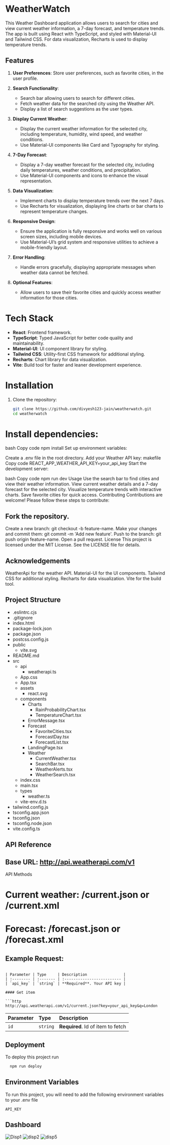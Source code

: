 # WeatherWatch

This Weather Dashboard application allows users to search for cities and view current weather information, a 7-day forecast, and temperature trends. The app is built using React with TypeScript, and styled with Material-UI and Tailwind CSS. For data visualization, Recharts is used to display temperature trends.

## Features

1. **User Preferences**: Store user preferences, such as favorite cities, in the user profile.
2. **Search Functionality**:
   - Search bar allowing users to search for different cities.
   - Fetch weather data for the searched city using the Weather API.
   - Display a list of search suggestions as the user types.
3. **Display Current Weather**:
   - Display the current weather information for the selected city, including temperature, humidity, wind speed, and weather conditions.
   - Use Material-UI components like Card and Typography for styling.
4. **7-Day Forecast**:
   - Display a 7-day weather forecast for the selected city, including daily temperatures, weather conditions, and precipitation.
   - Use Material-UI components and icons to enhance the visual representation.
5. **Data Visualization**:
   - Implement charts to display temperature trends over the next 7 days.
   - Use Recharts for visualization, displaying line charts or bar charts to represent temperature changes.
6. **Responsive Design**:
   - Ensure the application is fully responsive and works well on various screen sizes, including mobile devices.
   - Use Material-UI’s grid system and responsive utilities to achieve a mobile-friendly layout.
7. **Error Handling**:
   - Handle errors gracefully, displaying appropriate messages when weather data cannot be fetched.
 
8. **Optional Features**:
   - Allow users to save their favorite cities and quickly access weather information for those cities.
   

# Tech Stack

- **React**: Frontend framework.
- **TypeScript**: Typed JavaScript for better code quality and maintainability.
- **Material-UI**: UI component library for styling.
- **Tailwind CSS**: Utility-first CSS framework for additional styling.
- **Recharts**: Chart library for data visualization.
- **Vite**: Build tool for faster and leaner development experience.

# Installation

1. Clone the repository:
   ```bash
   git clone https://github.com/divyesh123-jain/weatherwatch.git
   cd weatherwatch
# Install dependencies:

bash
Copy code
npm install
Set up environment variables:

Create a .env file in the root directory.
Add your Weather API key:
makefile
Copy code
REACT_APP_WEATHER_API_KEY=your_api_key
Start the development server:

bash
Copy code
npm run dev
Usage
Use the search bar to find cities and view their weather information.
View current weather details and a 7-day forecast for the selected city.
Visualize temperature trends with interactive charts.
Save favorite cities for quick access.
Contributing
Contributions are welcome! Please follow these steps to contribute:

## Fork the repository.
Create a new branch: git checkout -b feature-name.
Make your changes and commit them: git commit -m 'Add new feature'.
Push to the branch: git push origin feature-name.
Open a pull request.
License
This project is licensed under the MIT License. See the LICENSE file for details.

## Acknowledgements
WeatherApi for the weather API.
Material-UI for the UI components.
Tailwind CSS for additional styling.
Recharts for data visualization.
Vite for the build tool.

## Project Structure 

- .eslintrc.cjs
- .gitignore
- index.html
- package-lock.json
- package.json
- postcss.config.js
- public
  - vite.svg
- README.md
- src
  - api
    - weatherapi.ts
  - App.css
  - App.tsx
  - assets
    - react.svg
  - components
    - Charts
      - RainProbabilityChart.tsx
      - TemperatureChart.tsx
    - ErrorMessage.tsx
    - Forecast
      - FavoriteCities.tsx
      - ForecastDay.tsx
      - ForecastList.tsx
    - LandingPage.tsx
    - Weather
      - CurrentWeather.tsx
      - SearchBar.tsx
      - WeatherAlerts.tsx
      - WeatherSearch.tsx
  - index.css
  - main.tsx
  - types
    - weather.ts
  - vite-env.d.ts
- tailwind.config.js
- tsconfig.app.json
- tsconfig.json
- tsconfig.node.json
- vite.config.ts


## API Reference



## Base URL: http://api.weatherapi.com/v1
API Methods

# Current weather: /current.json or /current.xml
# Forecast: /forecast.json or /forecast.xml
## Example Request:



```

| Parameter | Type     | Description                |
| :-------- | :------- | :------------------------- |
| `api_key` | `string` | **Required**. Your API key |

#### Get item

```http
http://api.weatherapi.com/v1/current.json?key=your_api_key&q=London
```

| Parameter | Type     | Description                       |
| :-------- | :------- | :-------------------------------- |
| `id`      | `string` | **Required**. Id of item to fetch |



## Deployment

To deploy this project run

```bash
  npm run deploy
```


## Environment Variables

To run this project, you will need to add the following environment variables to your .env file

`API_KEY`





## Dashboard

 ![Disp1](https://i.imgur.com/fdgIiHE.png)  ![disp2](
https://i.imgur.com/SlxC3yU_d.webp?maxwidth=1520&fidelity=grand) 
 ![disp5](https://i.imgur.com/fFu5uny_d.webp?maxwidth=1520&amp;fidelity=grand) 